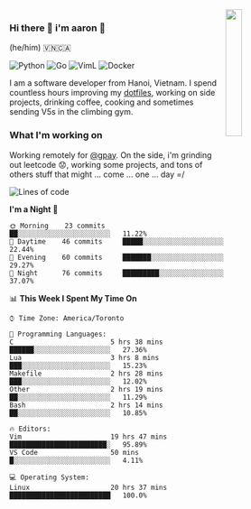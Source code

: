 <img src="https://media.giphy.com/media/l1J9LMNeWISnddECA/giphy.gif" align="right" width="24%" />

### Hi there 👋 i'm aaron :wolf:
(he/him) 🇻🇳🇨🇦

<p align="left">
    <img alt="Python" src="https://img.shields.io/badge/-Python-blue?style=flat-square&logo=python&logoColor=white" />
    <img alt="Go" src="https://img.shields.io/badge/-Golang-46a2f1?style=flat-square&logo=go&logoColor=white" />
    <img alt="VimL" src="https://img.shields.io/badge/-VimL-66d124?style=flat-square&logo=vim&logoColor=white" />
    <img alt="Docker" src="https://img.shields.io/badge/-Docker-1bd7de?style=flat-square&logo=docker&logoColor=white" />
</p>

I am a software developer from Hanoi, Vietnam. I spend countless hours improving my [dotfiles](https://github.com/aarnphm/dotfiles), working on side projects, drinking coffee, cooking and sometimes sending V5s in the climbing gym.

### What I'm working on
Working remotely for [@gpay](http://gpay.vn/en/home_en/). On the side, i'm grinding out leetcode :worried:, working some projects, and tons of others stuff that might ... come ... one ... day =/



<!--START_SECTION:waka-->
![Lines of code](https://img.shields.io/badge/From%20Hello%20World%20I%27ve%20Written-2.0%20million%20lines%20of%20code-blue)

**I'm a Night 🦉** 

```text
🌞 Morning    23 commits     ██░░░░░░░░░░░░░░░░░░░░░░░   11.22% 
🌆 Daytime    46 commits     █████░░░░░░░░░░░░░░░░░░░░   22.44% 
🌃 Evening    60 commits     ███████░░░░░░░░░░░░░░░░░░   29.27% 
🌙 Night      76 commits     █████████░░░░░░░░░░░░░░░░   37.07%

```


📊 **This Week I Spent My Time On** 

```text
⌚︎ Time Zone: America/Toronto

💬 Programming Languages: 
C                        5 hrs 38 mins       ██████░░░░░░░░░░░░░░░░░░░   27.36% 
Lua                      3 hrs 8 mins        ███░░░░░░░░░░░░░░░░░░░░░░   15.23% 
Makefile                 2 hrs 28 mins       ███░░░░░░░░░░░░░░░░░░░░░░   12.02% 
Other                    2 hrs 19 mins       ██░░░░░░░░░░░░░░░░░░░░░░░   11.29% 
Bash                     2 hrs 14 mins       ██░░░░░░░░░░░░░░░░░░░░░░░   10.85%

🔥 Editors: 
Vim                      19 hrs 47 mins      ████████████████████████░   95.89% 
VS Code                  50 mins             █░░░░░░░░░░░░░░░░░░░░░░░░   4.11%

💻 Operating System: 
Linux                    20 hrs 37 mins      █████████████████████████   100.0%

```


<!--END_SECTION:waka-->

<!--
**aarnphm/aarnphm** is a ✨ _special_ ✨ repository because its `README.md` (this file) appears on your GitHub profile.

Here are some ideas to get you started:

- 🔭 I’m currently working on ...
- 🌱 I’m currently learning ...
- 👯 I’m looking to collaborate on ...
- 🤔 I’m looking for help with ...
- 💬 Ask me about ...
- 📫 How to reach me: ...
- 😄 Pronouns: ...
- ⚡ Fun fact: ...
-->
